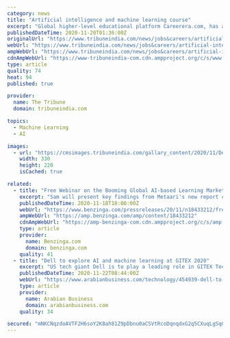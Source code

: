 ```yaml
---
category: news
title: "Artificial intelligence and machine learning course"
excerpt: "Global higher-level educational platform Careerera.com, has announced the launch of a new certification programme — Post Graduate Program in Artificial Intelligence & Machine Learning."
publishedDateTime: 2020-11-20T01:36:00Z
originalUrl: "https://www.tribuneindia.com/news/jobs&careers/artificial-intelligence-and-machine-learning-course-172710"
webUrl: "https://www.tribuneindia.com/news/jobs&careers/artificial-intelligence-and-machine-learning-course-172710"
ampWebUrl: "https://www.tribuneindia.com/news/jobs&careers/artificial-intelligence-and-machine-learning-course-172710"
cdnAmpWebUrl: "https://www-tribuneindia-com.cdn.ampproject.org/c/s/www.tribuneindia.com/news/jobs&careers/artificial-intelligence-and-machine-learning-course-172710"
type: article
quality: 74
heat: 94
published: true

provider:
  name: The Tribune
  domain: tribuneindia.com

topics:
  - Machine Learning
  - AI

images:
  - url: "https://cmsimages.tribuneindia.com/gallary_content/2020/11/Desk/2020_11$thumbimg_1437830715.jpg"
    width: 330
    height: 220
    isCached: true

related:
  - title: "Free Webinar on the Booming Global AI-based Learning Market"
    excerpt: "Sam will present key findings from Metaari's new report called, \"The 2021-2026 Worldwide AI-based Learning Market.\" According to the report, the five-year compound annual growth rate (CAGR) for the global AI-based Learning market is a robust 32."
    publishedDateTime: 2020-11-18T18:00:00Z
    webUrl: "https://www.benzinga.com/pressreleases/20/11/n18433212/free-webinar-on-the-booming-global-ai-based-learning-market"
    ampWebUrl: "https://amp.benzinga.com/amp/content/18433212"
    cdnAmpWebUrl: "https://amp-benzinga-com.cdn.ampproject.org/c/s/amp.benzinga.com/amp/content/18433212"
    type: article
    provider:
      name: Benzinga.com
      domain: benzinga.com
    quality: 41
  - title: "Dell to explore AI and machine learning at GITEX 2020"
    excerpt: "US tech giant Dell is to play a leading role in GITEX Technology Week 2020. Dell is a Gold sponsor and will take up a host of speaking opportunities at the Dubai World Trade Centre-based tech show from the 6-10 December 2020."
    publishedDateTime: 2020-11-22T08:44:00Z
    webUrl: "https://www.arabianbusiness.com/technology/454939-dell-to-explore-ai-machine-learning-at-gitex-2020"
    type: article
    provider:
      name: Arabian Business
      domain: arabianbusiness.com
    quality: 34

secured: "mNKCNqzdoAVTF2H6soY2K8ah81Z9pDbnu0aCSVtRcoDqnqdxG2q5CXuqLgSqGpozDP8zNcfmrl00kKEsR2RwT3xhPRebqTIzzeeliXNWpYdh5qx5HrilKIPOLQlnvLYDm/nQRhyBbcpR7YNaJnv+Ute5ctyVpx5R+15+ZwW/E14xm6J8uq+ILtMgGVmhgxSmecudHKRBj7bu4hoIzPUkIidoPrwbesiXNcvglc/K2STAeX6UDda59CslrtXtGZBPdiqR3GqmNj6tyfnV5xyUYGYmo2dEdnfn6EQRrSQV9Emj0seEWhy7qwG2em9z1eCdsFmMuUij0dDfImv5gJa+MBX9x6XmLhA8j2WAhU/H1u0=;Rd6gBWfPzFrM4ntW7pXarw=="
---
```


